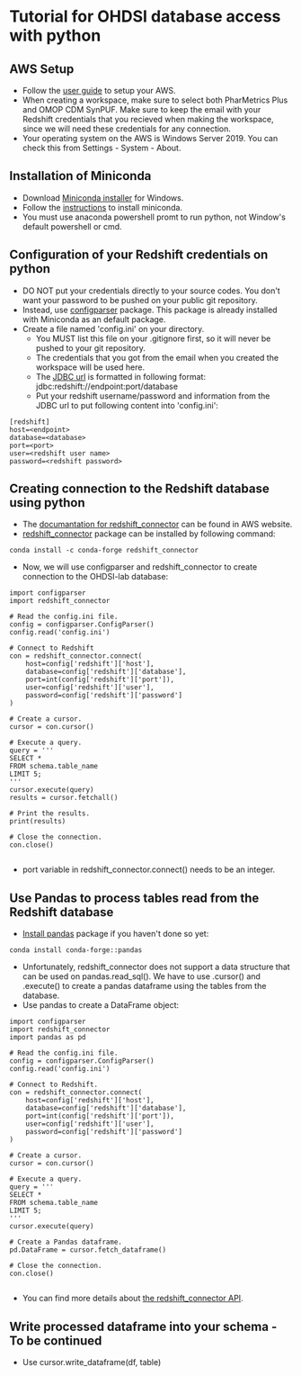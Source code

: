 # Tutorial for OHDSI database access with python
## AWS Setup
* Follow the [user guide](https://northeastern.sharepoint.com/sites/OHDSINortheastern/Shared%20Documents/Forms/AllItems.aspx?ct=1730181131359&or=OWA%2DNT%2DMail&cid=53292a02%2Da869%2D233d%2D6d85%2D6b3f16dcddb5&ga=1&id=%2Fsites%2FOHDSINortheastern%2FShared%20Documents%2FOHDSI%20Lab%20%2D%20User%20Group%2FUser%20Guide%2FLatest%2FOHDSI%20LAB%20User%20Guide%2Epdf&viewid=e9534233%2D4089%2D42ed%2D8956%2D298feac7e723&parent=%2Fsites%2FOHDSINortheastern%2FShared%20Documents%2FOHDSI%20Lab%20%2D%20User%20Group%2FUser%20Guide%2FLatest) to setup your AWS.
* When creating a workspace, make sure to select both PharMetrics Plus and OMOP CDM SynPUF. Make sure to keep the email with your Redshift credentials that you recieved when making the workspace, since we will need these credentials for any connection.
* Your operating system on the AWS is Windows Server 2019. You can check this from Settings - System - About.

## Installation of Miniconda
* Download [Miniconda installer](https://docs.anaconda.com/miniconda/miniconda-other-installer-links/) for Windows.
* Follow the [instructions](https://docs.anaconda.com/miniconda/miniconda-install/) to install miniconda.
* You must use anaconda powershell promt to run python, not Window's default powershell or cmd.

## Configuration of your Redshift credentials on python
* DO NOT put your credentials directly to your source codes. You don't want your password to be pushed on your public git repository.
* Instead, use [configparser](https://docs.python.org/3/library/configparser.html) package. This package is already installed with Miniconda as an default package.
* Create a file named 'config.ini' on your directory.
  * You MUST list this file on your .gitignore first, so it will never be pushed to your git repository.
  * The credentials that you got from the email when you created the workspace will be used here.
  * The [JDBC url](https://docs.aws.amazon.com/redshift/latest/mgmt/jdbc20-obtain-url.html) is formatted in following format: jdbc:redshift://endpoint:port/database
  * Put your redshift username/password and information from the JDBC url to put following content into 'config.ini':
```
[redshift]
host=<endpoint>
database=<database>
port=<port>
user=<redshift user name>
password=<redshift password>
```


## Creating connection to the Redshift database using python
* The [documantation for redshift_connector](https://docs.aws.amazon.com/redshift/latest/mgmt/python-redshift-driver.html) can be found in AWS website.
* [redshift_connector](https://docs.aws.amazon.com/redshift/latest/mgmt/python-driver-install.html) package can be installed by following command:
```
conda install -c conda-forge redshift_connector
```



* Now, we will use configparser and redshift_connector to create connection to the OHDSI-lab database:
```
import configparser
import redshift_connector

# Read the config.ini file.
config = configparser.ConfigParser()
config.read('config.ini')

# Connect to Redshift
con = redshift_connector.connect(
    host=config['redshift']['host'],
    database=config['redshift']['database'],
    port=int(config['redshift']['port']),
    user=config['redshift']['user'],
    password=config['redshift']['password']
)

# Create a cursor.
cursor = con.cursor()

# Execute a query.
query = '''
SELECT * 
FROM schema.table_name
LIMIT 5;
'''
cursor.execute(query)
results = cursor.fetchall()

# Print the results.
print(results)

# Close the connection.
con.close()


```
* port variable in redshift_connector.connect() needs to be an integer.

## Use Pandas to process tables read from the Redshift database
* [Install pandas](https://anaconda.org/conda-forge/pandas) package if you haven't done so yet:
```
conda install conda-forge::pandas
```


* Unfortunately, redshift_connector does not support a data structure that can be used on pandas.read_sql(). We have to use .cursor() and .execute() to create a pandas dataframe using the tables from the database.
* Use pandas to create a DataFrame object:

```
import configparser
import redshift_connector
import pandas as pd

# Read the config.ini file.
config = configparser.ConfigParser()
config.read('config.ini')

# Connect to Redshift.
con = redshift_connector.connect(
    host=config['redshift']['host'],
    database=config['redshift']['database'],
    port=int(config['redshift']['port']),
    user=config['redshift']['user'],
    password=config['redshift']['password']
)

# Create a cursor.
cursor = con.cursor()

# Execute a query.
query = '''
SELECT * 
FROM schema.table_name
LIMIT 5;
'''
cursor.execute(query)

# Create a Pandas dataframe.
pd.DataFrame = cursor.fetch_dataframe()

# Close the connection.
con.close()


```
* You can find more details about [the redshift_connector API](https://docs.aws.amazon.com/redshift/latest/mgmt/python-api-reference.html).

## Write processed dataframe into your schema - To be continued
* Use cursor.write_dataframe(df, table)
